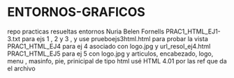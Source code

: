# ENTORNOS-GRAFICOS
repo practicas resueltas entornos Nuria Belen Fornells
PRAC1_HTML_EJ1-3.txt para ejs 1 , 2 y 3 , y use prueboejs3html.html para probar la vista
PRAC1_HTML_EJ4 para ej 4 asociado con logo.jpg y url_resol_ej4.html
PRAC1_HTML_EJ5 para ej 5 con logo.jpg y articulos, encabezado, logo, menu , masinfo, pie, prinicipal de tipo html
usé HTML 4.01 por las ref que da el archivo